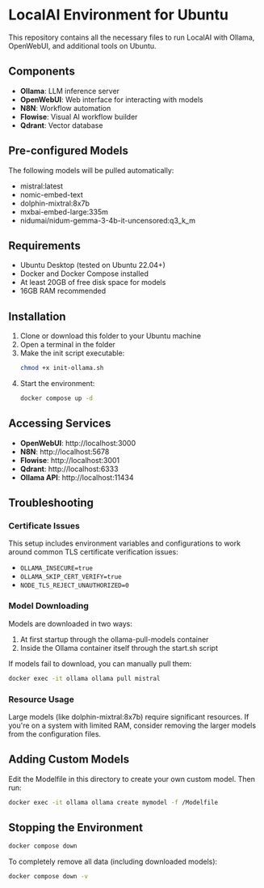 # LocalAI Environment for Ubuntu

This repository contains all the necessary files to run LocalAI with Ollama, OpenWebUI, and additional tools on Ubuntu.

## Components

- **Ollama**: LLM inference server
- **OpenWebUI**: Web interface for interacting with models
- **N8N**: Workflow automation 
- **Flowise**: Visual AI workflow builder
- **Qdrant**: Vector database

## Pre-configured Models

The following models will be pulled automatically:
- mistral:latest
- nomic-embed-text
- dolphin-mixtral:8x7b
- mxbai-embed-large:335m
- nidumai/nidum-gemma-3-4b-it-uncensored:q3_k_m

## Requirements

- Ubuntu Desktop (tested on Ubuntu 22.04+)
- Docker and Docker Compose installed
- At least 20GB of free disk space for models
- 16GB RAM recommended

## Installation

1. Clone or download this folder to your Ubuntu machine
2. Open a terminal in the folder
3. Make the init script executable:
   ```bash
   chmod +x init-ollama.sh
   ```
4. Start the environment:
   ```bash
   docker compose up -d
   ```

## Accessing Services

- **OpenWebUI**: http://localhost:3000
- **N8N**: http://localhost:5678
- **Flowise**: http://localhost:3001
- **Qdrant**: http://localhost:6333
- **Ollama API**: http://localhost:11434

## Troubleshooting

### Certificate Issues
This setup includes environment variables and configurations to work around common TLS certificate verification issues:
- `OLLAMA_INSECURE=true`
- `OLLAMA_SKIP_CERT_VERIFY=true`
- `NODE_TLS_REJECT_UNAUTHORIZED=0`

### Model Downloading
Models are downloaded in two ways:
1. At first startup through the ollama-pull-models container
2. Inside the Ollama container itself through the start.sh script

If models fail to download, you can manually pull them:
```bash
docker exec -it ollama ollama pull mistral
```

### Resource Usage
Large models (like dolphin-mixtral:8x7b) require significant resources. If you're on a system with limited RAM, consider removing the larger models from the configuration files.

## Adding Custom Models

Edit the Modelfile in this directory to create your own custom model. Then run:
```bash
docker exec -it ollama ollama create mymodel -f /Modelfile
```

## Stopping the Environment

```bash
docker compose down
```

To completely remove all data (including downloaded models):
```bash
docker compose down -v
``` 